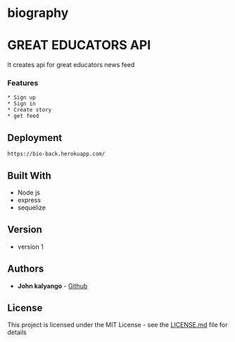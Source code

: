 # biography

# GREAT EDUCATORS API

It creates api for great educators news feed

### Features

```
* Sign up
* Sign in
* Create story
* get feed
```


## Deployment

`https://bio-back.herokuapp.com/`

## Built With

* Node js
* express
* sequelize

## Version

* version 1

## Authors

* **John kalyango** - [Github](https://github.com/johnkegz)

## License

This project is licensed under the MIT License - see the [LICENSE.md](LICENSE.md) file for details
